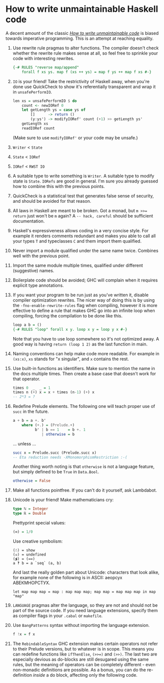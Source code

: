 # How to write unmaintainable Haskell code

A decent amount of the classic [*How to write unmaintainable code*][unmaintain]
is biased towards imperative programming. This is an attempt at reaching
equality.



1. Use rewrite rule pragmas to alter functions. The compiler doesn't check
   whether the rewrite rule makes sense at all, so feel free to sprinkle your
   code with interesting rewrites.

   ```haskell
   {-# RULES "reverse map/append"
       forall f xs ys. map f (xs ++ ys) = map f ys ++ map f xs #-}
   ```



2. `IO` is your friend! Take the restrictivity of Haskell away, when you're done
   use QuickCheck to show  it's referentially transparent and wrap it in
   `unsafePerformIO`.

   ```haskell
   len xs = unsafePerformIO $ do
       count <- newIORef 0
       let getLength ys = case ys of
           []      -> return ()
           (y:ys') -> modifyIORef' count (+1) >> getLength ys'
       getLength xs
       readIORef count
   ```
   (Make sure to use `modifyIORef'` or your code may be unsafe.)



3. `Writer` < `State`



4. `State` < `IORef`



5. `IORef` < `RWST IO`



6. A suitable type to write something is `Writer`. A suitable type to modify
   state is `State`. `IORefs` are good in general. I'm sure you already guessed
   how to combine this with the previous points.



7. QuickCheck is a statistical test that generates false sense of security, and
   should be avoided for that reason.



8. All laws in Haskell are meant to be broken. Got a monad, but `m >>= return`
   just won't be `m` again? A `-- hack, careful` should be sufficient
   documentation.



9. Haskell's expressiveness allows coding in a very concise style. For example
   it renders comments redundant and makes you able to call all your types `T`
   and typeclasses `C` and them import them qualified.



10. Never import a module qualified under the same name twice. Combines well
    with the previous point.



11. Import the same module multiple times, qualified under different
    (suggestive) names.



12. Boilerplate code should be avoided; GHC will complain when it requires
    explicit type annotations.



13. If you want your program to be run just as you've written it, disable
    compiler optimization rewrites. The nicer way of doing this is by using the
    `-fno-enable-rewrite-rules` flag when compiling, however it is more
    effective to define a rule that makes GHC go into an infinite loop when
    compiling, forcing the compilation to be done like this.

    ```haskell
    loop a b = ()
    {-# RULES "loop" forall x y. loop x y = loop y x #-}
    ```

    Note that you have to use loop somewhere so it's not optimized away. A good
    way is having `return (loop 1 2)` as the last function in main.



14. Naming conventions can help make code more readable. For example in
    `(xs:x)`, `xs` stands for "x singular", and `x` contains the rest.



15. Use built-in functions as identifiers. Make sure to mention the name in the
    docs multiple times. Then create a base case that doesn't work for that
    operator.

    ```haskell
    times 0  _  _ = 1
    times n (+) x = x + times (n-1) (+) x
    -- 2*3 = ?
    ```



16. Redefine Prelude elements. The following one will teach proper use of `succ`
    in the future.

    ```haskell
    a + b = a +. b'
        where (+.) = (Prelude.+)
              b' | b == 1    = b +. 1
                 | otherwise = b
    ```

    ... unless ...

    ```haskell
    succ x = Prelude.succ (Prelude.succ x)
    -- Eta reduction needs -XMonomorphismRestriction :-(
    ```

    Another thing worth noting is that `otherwise` is not a language feature,
    but simply defined to be `True` in `Data.Bool`.

    ```haskell
    otherwise = False
    ```



17. Make all functions pointfree. If you can't do it yourself, ask Lambdabot.

18. Unicode is your friend! Make mathematicians cry:

    ```haskell
    type ℕ = Integer
    type ℝ = Double
    ```

    Prettyprint special values:

    ```haskell
    (∞) = 1/0
    ```

    Use creative symbolism:

    ```text
    (☃) = show
    (☠) = undefined
    (≸) = (==)
    a ‽ b = a `seq` (a, b)
    ```

    And last the really golden part about Unicode: characters that look alike,
    for example none of the following is in ASCII: аеорсух АВЕКМНОРСТУХ.

    ```text
    let map mар maр = mар : map mар maр; mаp mар = map mар mар in mаp "map"
    ```



19. `LANGUAGE` pragmas alter the language, so they are not and should not be
    part of the source code. If you need language extensions, specify them as
    compiler flags in your `.cabal` or `makefile`.



20. Use `BangPatterns` syntax without importing the language extension.

    ```haskell
    f !x = f x
    ```



21. The `RebindableSyntax` GHC extension makes certain operators not refer to
    their Prelude versions, but to whatever is in scope. This means you can
    redefine functions like `ifThenElse`, `(>>=)` and `(>>)`. The last two are
    especially devious as do-blocks are still desugared using the same rules,
    but the meaning of operators can be completely different - even non-monadic
    definitions are possible. As a bonus, you can do the re-definition *inside*
    a do block, affecting only the following code.



[unmaintain]: http://thc.org/root/phun/unmaintain.html